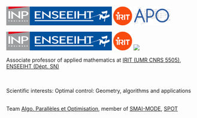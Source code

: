 [<img src="inp-enseeiht.jpg" alt="ENSEEIHT" height="50px"/>](https://www.enseeiht.fr/fr/index.html)
[<img src="logo-irit.png" alt="IRIT" height="50px"/>](https://www.irit.fr)
[<img src="logo-apo-r.jpg" alt="APO" height="50px"/>](https://www.irit.fr/departement/calcul-intensif-simulation-optimisation/equipe-apo/)

<div>
    <a href="http://www.enseeiht.fr/fr"><img src="./figures/inp-enseeiht.jpg" height="50px"></a>
    <a href="http://www.irit.fr"><img src="./figures/logo-irit.png" height="50px"></a>
    <a href="http://apo.enseeiht.fr/"><img src="./figures/logo-apo.png" height="50px"></a>
</div>

Associate professor of applied mathematics at
<a href="http://www.irit.fr/">IRIT (UMR CNRS 5505)</a>, 
<a href="http://www.enseeiht.fr/fr">ENSEEIHT (D&eacute;pt. SN)</a>

<br /><br /> Scientific interests: Optimal control: Geometry, algorithms and applications <br />

<br /> Team <a href="http://apo.enseeiht.fr/">Algo. Parall&egrave;les et Optimisation</a>,
member of
<a href="http://smai.emath.fr/spip.php?article330&lang=fr">SMAI-MODE</a>,
<a href="https://perso.math.univ-toulouse.fr/spot/">SPOT</a>


<!---
ocots/ocots is a ✨ special ✨ repository because its `README.md` (this file) appears on your GitHub profile.
You can click the Preview link to take a look at your changes.
--->
